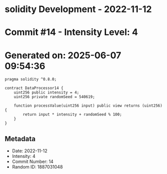 ﻿# solidity Development - 2022-11-12
# Commit #14 - Intensity Level: 4
# Generated on: 2025-06-07 09:54:36
```solidity
pragma solidity ^0.8.0;

contract DataProcessor14 {
    uint256 public intensity = 4;
    uint256 private randomSeed = 540619;

    function processValue(uint256 input) public view returns (uint256) {
        return input * intensity + randomSeed % 100;
    }
}
```
## Metadata
- Date: 2022-11-12
- Intensity: 4
- Commit Number: 14
- Random ID: 1887031048
